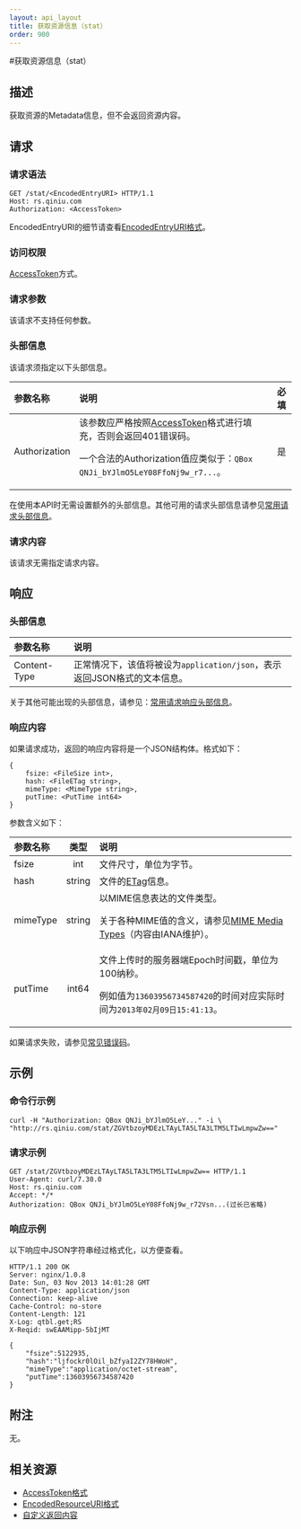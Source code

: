 ```yaml
---
layout: api_layout
title: 获取资源信息（stat）
order: 900
---
```


<a name="stat"></a>
#获取资源信息（stat）

<a name="description"></a>
## 描述
获取资源的Metadata信息，但不会返回资源内容。

<a name="request"></a>
## 请求

<a name="request-syntax"></a>
### 请求语法

```
GET /stat/<EncodedEntryURI> HTTP/1.1
Host: rs.qiniu.com
Authorization: <AccessToken>
```

EncodedEntryURI的细节请查看[EncodedEntryURI格式]()。

<a name="request-auth"></a>
### 访问权限

[AccessToken](http://docs.qiniu.com/api/v6/rs.html#digest-auth)方式。

<a name="request-params"></a>
### 请求参数

该请求不支持任何参数。

<a name="request-headers"></a>
### 头部信息

该请求须指定以下头部信息。

参数名称      | 说明                              | 必填
:---------- | :------------------------------- | :-------:
Authorization | 该参数应严格按照[AccessToken]()格式进行填充，否则会返回401错误码。<p>一个合法的Authorization值应类似于：`QBox QNJi_bYJlmO5LeY08FfoNj9w_r7...`。 | 是

在使用本API时无需设置额外的头部信息。其他可用的请求头部信息请参见[常用请求头部信息]()。

<a name="request-body"></a>
### 请求内容

该请求无需指定请求内容。

<a name="response"></a>
## 响应

<a name="response-headers"></a>
### 头部信息
参数名称      | 说明                              
:----------- | :------------------------------- 
Content-Type | 正常情况下，该值将被设为`application/json`，表示返回JSON格式的文本信息。

关于其他可能出现的头部信息，请参见：[常用请求响应头部信息]()。

<a name="response-body"></a>
### 响应内容

如果请求成功，返回的响应内容将是一个JSON结构体。格式如下：

```
{
	fsize: <FileSize int>, 
    hash: <FileETag string>,
    mimeType: <MimeType string>,
    putTime: <PutTime int64> 
}
```

参数含义如下：

参数名称       | 类型 | 说明
:------------ | :----: | :------------------------------
fsize | int | 文件尺寸，单位为字节。
hash | string | 文件的[ETag]()信息。
mimeType | string | 以MIME信息表达的文件类型。<p>关于各种MIME值的含义，请参见[MIME Media Types](http://www.iana.org/assignments/media-types)（内容由IANA维护）。
putTime | int64 | 文件上传时的服务器端Epoch时间戳，单位为100纳秒。<p>例如值为`13603956734587420`的时间对应实际时间为`2013年02月09日15:41:13`。

如果请求失败，请参见[常见错误码]()。

<a name="examples"></a>
## 示例

<a name="example1-command"></a>
### 命令行示例

```
curl -H "Authorization: QBox QNJi_bYJlmO5LeY..." -i \
"http://rs.qiniu.com/stat/ZGVtbzoyMDEzLTAyLTA5LTA3LTM5LTIwLmpwZw=="
```

<a name="example1-request"></a>
### 请求示例

```
GET /stat/ZGVtbzoyMDEzLTAyLTA5LTA3LTM5LTIwLmpwZw== HTTP/1.1
User-Agent: curl/7.30.0
Host: rs.qiniu.com
Accept: */*
Authorization: QBox QNJi_bYJlmO5LeY08FfoNj9w_r72Vsn...(过长已省略)
```

<a name="example1-response"></a>
### 响应示例

以下响应中JSON字符串经过格式化，以方便查看。

```
HTTP/1.1 200 OK
Server: nginx/1.0.8
Date: Sun, 03 Nov 2013 14:01:28 GMT
Content-Type: application/json
Connection: keep-alive
Cache-Control: no-store
Content-Length: 121
X-Log: qtbl.get;RS
X-Reqid: swEAAMipp-5bIjMT

{
	"fsize":5122935,
	"hash":"ljfockr0lOil_bZfyaI2ZY78HWoH",
	"mimeType":"application/octet-stream",
	"putTime":13603956734587420
}
```

<a name="remarks"></a>
## 附注

无。

<a name="related-resources"></a>
## 相关资源

- [AccessToken格式](http://docs.qiniu.com/#)
- [EncodedResourceURI格式]()
- [自定义返回内容]()
